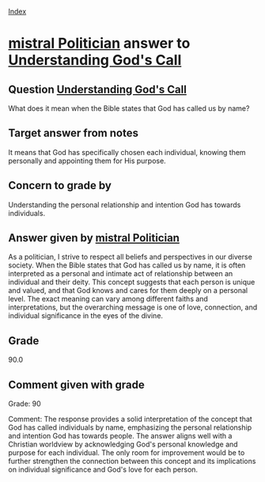 
[Index](../../index.md)
# [mistral Politician](../../answering_models/mistral_Politician.md) answer to [Understanding God's Call](../../questions/Understanding_God's_Call.md)

## Question [Understanding God's Call](../../questions/Understanding_God's_Call.md)
What does it mean when the Bible states that God has called us by name?

## Target answer from notes
It means that God has specifically chosen each individual, knowing them personally and appointing them for His purpose.

## Concern to grade by
Understanding the personal relationship and intention God has towards individuals.

## Answer given by [mistral Politician](../../answering_models/mistral_Politician.md)
 As a politician, I strive to respect all beliefs and perspectives in our diverse society. When the Bible states that God has called us by name, it is often interpreted as a personal and intimate act of relationship between an individual and their deity. This concept suggests that each person is unique and valued, and that God knows and cares for them deeply on a personal level. The exact meaning can vary among different faiths and interpretations, but the overarching message is one of love, connection, and individual significance in the eyes of the divine.

## Grade
90.0

## Comment given with grade
Grade: 90

Comment: The response provides a solid interpretation of the concept that God has called individuals by name, emphasizing the personal relationship and intention God has towards people. The answer aligns well with a Christian worldview by acknowledging God's personal knowledge and purpose for each individual. The only room for improvement would be to further strengthen the connection between this concept and its implications on individual significance and God's love for each person.
